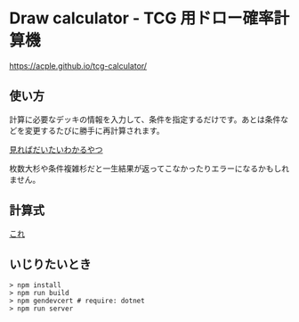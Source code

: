 # Draw calculator - TCG 用ドロー確率計算機
https://acple.github.io/tcg-calculator/


## 使い方
計算に必要なデッキの情報を入力して、条件を指定するだけです。あとは条件などを変更するたびに勝手に再計算されます。

[見ればだいたいわかるやつ](https://acple.github.io/tcg-calculator/#{"deck":{"others":14,"hand":5,"cards":[{"name":"一枚初動その1","id":"c454a3e6-23e0-499a-9981-bad307c55929","count":3},{"name":"一枚初動その2","id":"aca0c4ba-469f-4a28-aa4f-bf9ee1d13b23","count":3},{"name":"二枚初動の一枚目","id":"adf71bcb-e6de-45b4-9239-01db35e17b6e","count":3},{"name":"二枚初動の二枚目","id":"f06f25f2-802d-4631-ad4f-1ad3e73b3392","count":3},{"name":"二枚初動の二枚目%20(サブ)","id":"34584bb7-72ae-5f92-9def-117fd51163f7","count":2},{"name":"三種類から二種類引ければ初動1","id":"117275a8-07cd-4537-ac14-1661c88bfb4d","count":3},{"name":"三種類から二種類引ければ初動2","id":"fea89b14-b302-4ceb-8aaf-81abed08fe08","count":2},{"name":"三種類から二種類引ければ初動3","id":"dbfbeefe-8ed7-4b5c-b682-4af2aee1b6f2","count":3},{"name":"一枚初動だけどパーツ引いちゃだめなやつ","id":"00a53d8b-cf22-4eb7-a667-3212bcb139a7","count":3},{"name":"一枚初動のとき引いちゃいけないパーツ","id":"059b76c0-891c-4885-8632-2956442a4a58","count":1}]},"conditions":[{"disabled":false,"conditions":[{"mode":"AtLeast","disabled":false,"count":1,"cards":["c454a3e6-23e0-499a-9981-bad307c55929","aca0c4ba-469f-4a28-aa4f-bf9ee1d13b23"]}]},{"disabled":false,"conditions":[{"mode":"AtLeast","disabled":false,"count":1,"cards":["adf71bcb-e6de-45b4-9239-01db35e17b6e"]},{"mode":"AtLeast","disabled":false,"count":1,"cards":["f06f25f2-802d-4631-ad4f-1ad3e73b3392","34584bb7-72ae-5f92-9def-117fd51163f7"]}]},{"disabled":false,"conditions":[{"mode":"Choice","disabled":false,"count":2,"cards":["117275a8-07cd-4537-ac14-1661c88bfb4d","fea89b14-b302-4ceb-8aaf-81abed08fe08","dbfbeefe-8ed7-4b5c-b682-4af2aee1b6f2"]}]},{"disabled":false,"conditions":[{"mode":"AtLeast","disabled":false,"count":1,"cards":["00a53d8b-cf22-4eb7-a667-3212bcb139a7"]},{"mode":"Remains","disabled":false,"count":1,"cards":["059b76c0-891c-4885-8632-2956442a4a58"]}]}]})

枚数大杉や条件複雑杉だと一生結果が返ってこなかったりエラーになるかもしれません。

## 計算式
[これ](./src/TcgCalculator.purs)

## いじりたいとき
```console
> npm install
> npm run build
> npm gendevcert # require: dotnet
> npm run server
```
